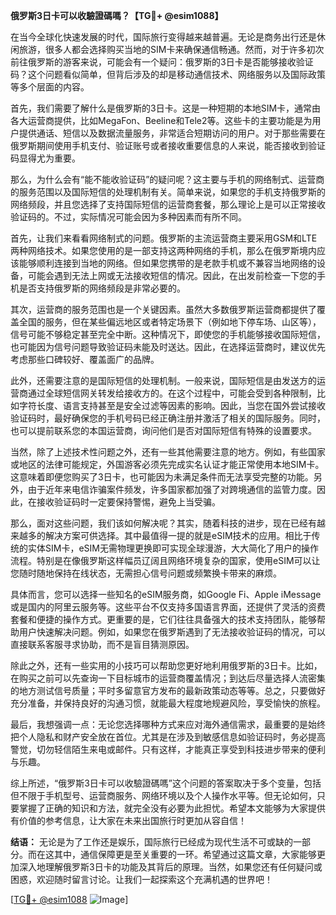 **俄罗斯3日卡可以收驗證碼嗎？【TG💪+ @esim1088】**

在当今全球化快速发展的时代，国际旅行变得越来越普遍。无论是商务出行还是休闲旅游，很多人都会选择购买当地的SIM卡来确保通信畅通。然而，对于许多初次前往俄罗斯的游客来说，可能会有一个疑问：俄罗斯的3日卡是否能够接收验证码？这个问题看似简单，但背后涉及的却是移动通信技术、网络服务以及国际政策等多个层面的内容。

首先，我们需要了解什么是俄罗斯的3日卡。这是一种短期的本地SIM卡，通常由各大运营商提供，比如MegaFon、Beeline和Tele2等。这些卡的主要功能是为用户提供通话、短信以及数据流量服务，非常适合短期访问的用户。对于那些需要在俄罗斯期间使用手机支付、验证账号或者接收重要信息的人来说，能否接收到验证码显得尤为重要。

那么，为什么会有“能不能收验证码”的疑问呢？这主要与手机的网络制式、运营商的服务范围以及国际短信的处理机制有关。简单来说，如果您的手机支持俄罗斯的网络频段，并且您选择了支持国际短信的运营商套餐，那么理论上是可以正常接收验证码的。不过，实际情况可能会因为多种因素而有所不同。

首先，让我们来看看网络制式的问题。俄罗斯的主流运营商主要采用GSM和LTE两种网络技术。如果您使用的是一部支持这两种网络的手机，那么在俄罗斯境内应该能够顺利连接到当地的网络。但如果您携带的是老款手机或不兼容当地网络的设备，可能会遇到无法上网或无法接收短信的情况。因此，在出发前检查一下您的手机是否支持俄罗斯的网络频段是非常必要的。

其次，运营商的服务范围也是一个关键因素。虽然大多数俄罗斯运营商都提供了覆盖全国的服务，但在某些偏远地区或者特定场景下（例如地下停车场、山区等），信号可能不够稳定甚至完全中断。这种情况下，即使您的手机能够接收国际短信，也可能因为信号问题导致验证码未能及时送达。因此，在选择运营商时，建议优先考虑那些口碑较好、覆盖面广的品牌。

此外，还需要注意的是国际短信的处理机制。一般来说，国际短信是由发送方的运营商通过全球短信网关转发给接收方的。在这个过程中，可能会受到各种限制，比如字符长度、语言支持甚至是安全过滤等因素的影响。因此，当您在国外尝试接收验证码时，最好确保您的手机号码已经正确注册并激活了相关的国际服务。同时，也可以提前联系您的本国运营商，询问他们是否对国际短信有特殊的设置要求。

当然，除了上述技术性问题之外，还有一些其他需要注意的地方。例如，有些国家或地区的法律可能规定，外国游客必须先完成实名认证才能正常使用本地SIM卡。这意味着即便您购买了3日卡，也可能因为未满足条件而无法享受完整的功能。另外，由于近年来电信诈骗案件频发，许多国家都加强了对跨境通信的监管力度。因此，在接收验证码时一定要保持警惕，避免上当受骗。

那么，面对这些问题，我们该如何解决呢？其实，随着科技的进步，现在已经有越来越多的解决方案可供选择。其中最值得一提的就是eSIM技术的应用。相比于传统的实体SIM卡，eSIM无需物理更换即可实现全球漫游，大大简化了用户的操作流程。特别是在像俄罗斯这样幅员辽阔且网络环境复杂的国家，使用eSIM可以让您随时随地保持在线状态，无需担心信号问题或频繁换卡带来的麻烦。

具体而言，您可以选择一些知名的eSIM服务商，如Google Fi、Apple iMessage或是国内的阿里云服务等。这些平台不仅支持多国语言界面，还提供了灵活的资费套餐和便捷的操作方式。更重要的是，它们往往具备强大的技术支持团队，能够帮助用户快速解决问题。例如，如果您在俄罗斯遇到了无法接收验证码的情况，可以直接联系客服寻求协助，而不是盲目猜测原因。

除此之外，还有一些实用的小技巧可以帮助您更好地利用俄罗斯的3日卡。比如，在购买之前可以先查询一下目标城市的运营商覆盖情况；到达后尽量选择人流密集的地方测试信号质量；平时多留意官方发布的最新政策动态等等。总之，只要做好充分准备，并保持良好的沟通习惯，就能最大程度地规避风险，享受愉快的旅程。

最后，我想强调一点：无论您选择哪种方式来应对海外通信需求，最重要的是始终把个人隐私和财产安全放在首位。尤其是在涉及到敏感信息如验证码时，务必提高警觉，切勿轻信陌生来电或邮件。只有这样，才能真正享受到科技进步带来的便利与乐趣。

综上所述，“俄罗斯3日卡可以收驗證碼嗎”这个问题的答案取决于多个变量，包括但不限于手机型号、运营商服务、网络环境以及个人操作水平等。但无论如何，只要掌握了正确的知识和方法，就完全没有必要为此担忧。希望本文能够为大家提供有价值的参考信息，让大家在未来出国旅行时更加从容自信！

**结语：**
无论是为了工作还是娱乐，国际旅行已经成为现代生活不可或缺的一部分。而在这其中，通信保障更是至关重要的一环。希望通过这篇文章，大家能够更加深入地理解俄罗斯3日卡的功能及其背后的原理。当然，如果您还有任何疑问或困惑，欢迎随时留言讨论。让我们一起探索这个充满机遇的世界吧！

[[TG💪+ @esim1088](https://t.me/s/esim1088) ![Image](https://i.postimg.cc/4NQfJmqS/Snipaste-2025-05-13-00-14-12.png)]